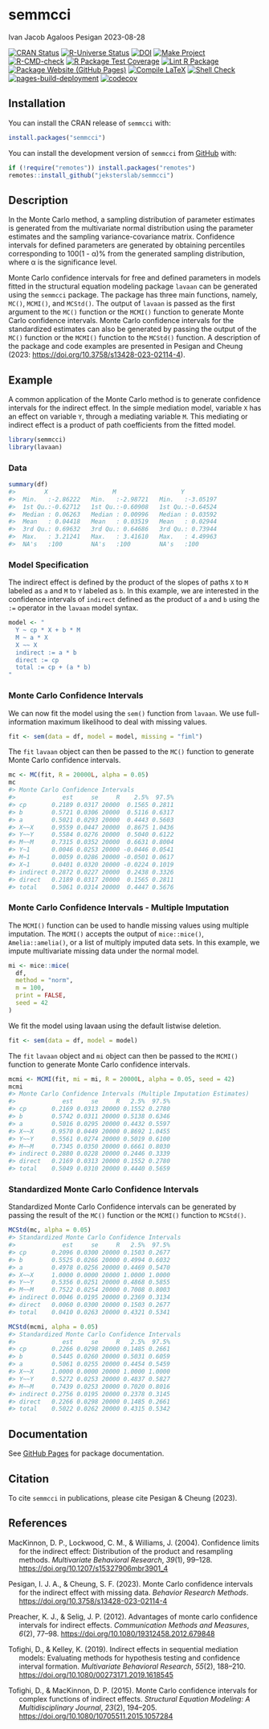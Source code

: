 semmcci
================
Ivan Jacob Agaloos Pesigan
2023-08-28

<!-- README.md is generated from .setup/readme/README.Rmd. Please edit that file -->
<!-- badges: start -->

[![CRAN
Status](https://www.r-pkg.org/badges/version/semmcci)](https://cran.r-project.org/package=semmcci)
[![R-Universe
Status](https://jeksterslab.r-universe.dev/badges/semmcci)](https://jeksterslab.r-universe.dev)
[![DOI](https://zenodo.org/badge/DOI/10.3758/s13428-023-02114-4.svg)](https://doi.org/10.3758/s13428-023-02114-4)
[![Make
Project](https://github.com/jeksterslab/semmcci/actions/workflows/make.yml/badge.svg)](https://github.com/jeksterslab/semmcci/actions/workflows/make.yml)
[![R-CMD-check](https://github.com/jeksterslab/semmcci/actions/workflows/check-full.yml/badge.svg)](https://github.com/jeksterslab/semmcci/actions/workflows/check-full.yml)
[![R Package Test
Coverage](https://github.com/jeksterslab/semmcci/actions/workflows/test-coverage.yml/badge.svg)](https://github.com/jeksterslab/semmcci/actions/workflows/test-coverage.yml)
[![Lint R
Package](https://github.com/jeksterslab/semmcci/actions/workflows/lint.yml/badge.svg)](https://github.com/jeksterslab/semmcci/actions/workflows/lint.yml)
[![Package Website (GitHub
Pages)](https://github.com/jeksterslab/semmcci/actions/workflows/pkgdown-gh-pages.yml/badge.svg)](https://github.com/jeksterslab/semmcci/actions/workflows/pkgdown-gh-pages.yml)
[![Compile
LaTeX](https://github.com/jeksterslab/semmcci/actions/workflows/latex.yml/badge.svg)](https://github.com/jeksterslab/semmcci/actions/workflows/latex.yml)
[![Shell
Check](https://github.com/jeksterslab/semmcci/actions/workflows/shellcheck.yml/badge.svg)](https://github.com/jeksterslab/semmcci/actions/workflows/shellcheck.yml)
[![pages-build-deployment](https://github.com/jeksterslab/semmcci/actions/workflows/pages/pages-build-deployment/badge.svg)](https://github.com/jeksterslab/semmcci/actions/workflows/pages/pages-build-deployment)
[![codecov](https://codecov.io/gh/jeksterslab/semmcci/branch/main/graph/badge.svg?token=KVLUET3DJ6)](https://codecov.io/gh/jeksterslab/semmcci)
<!-- badges: end -->

## Installation

You can install the CRAN release of `semmcci` with:

``` r
install.packages("semmcci")
```

You can install the development version of `semmcci` from
[GitHub](https://github.com/jeksterslab/semmcci) with:

``` r
if (!require("remotes")) install.packages("remotes")
remotes::install_github("jeksterslab/semmcci")
```

## Description

In the Monte Carlo method, a sampling distribution of parameter
estimates is generated from the multivariate normal distribution using
the parameter estimates and the sampling variance-covariance matrix.
Confidence intervals for defined parameters are generated by obtaining
percentiles corresponding to 100(1 - α)% from the generated sampling
distribution, where α is the significance level.

Monte Carlo confidence intervals for free and defined parameters in
models fitted in the structural equation modeling package `lavaan` can
be generated using the `semmcci` package. The package has three main
functions, namely, `MC()`, `MCMI()`, and `MCStd()`. The output of
`lavaan` is passed as the first argument to the `MC()` function or the
`MCMI()` function to generate Monte Carlo confidence intervals. Monte
Carlo confidence intervals for the standardized estimates can also be
generated by passing the output of the `MC()` function or the `MCMI()`
function to the `MCStd()` function. A description of the package and
code examples are presented in Pesigan and Cheung (2023:
<https://doi.org/10.3758/s13428-023-02114-4>).

## Example

A common application of the Monte Carlo method is to generate confidence
intervals for the indirect effect. In the simple mediation model,
variable `X` has an effect on variable `Y`, through a mediating variable
`M`. This mediating or indirect effect is a product of path coefficients
from the fitted model.

``` r
library(semmcci)
library(lavaan)
```

### Data

``` r
summary(df)
#>        X                  M                  Y           
#>  Min.   :-2.86222   Min.   :-2.98721   Min.   :-3.05197  
#>  1st Qu.:-0.62712   1st Qu.:-0.60908   1st Qu.:-0.64524  
#>  Median : 0.06263   Median : 0.00996   Median : 0.03592  
#>  Mean   : 0.04418   Mean   : 0.03519   Mean   : 0.02944  
#>  3rd Qu.: 0.69632   3rd Qu.: 0.64686   3rd Qu.: 0.73944  
#>  Max.   : 3.21241   Max.   : 3.41610   Max.   : 4.49963  
#>  NA's   :100        NA's   :100        NA's   :100
```

### Model Specification

The indirect effect is defined by the product of the slopes of paths `X`
to `M` labeled as `a` and `M` to `Y` labeled as `b`. In this example, we
are interested in the confidence intervals of `indirect` defined as the
product of `a` and `b` using the `:=` operator in the `lavaan` model
syntax.

``` r
model <- "
  Y ~ cp * X + b * M
  M ~ a * X
  X ~~ X
  indirect := a * b
  direct := cp
  total := cp + (a * b)
"
```

### Monte Carlo Confidence Intervals

We can now fit the model using the `sem()` function from `lavaan`. We
use full-information maximum likelihood to deal with missing values.

``` r
fit <- sem(data = df, model = model, missing = "fiml")
```

The `fit` `lavaan` object can then be passed to the `MC()` function to
generate Monte Carlo confidence intervals.

``` r
mc <- MC(fit, R = 20000L, alpha = 0.05)
mc
#> Monte Carlo Confidence Intervals
#>             est     se     R    2.5%  97.5%
#> cp       0.2189 0.0317 20000  0.1565 0.2811
#> b        0.5721 0.0306 20000  0.5116 0.6317
#> a        0.5021 0.0293 20000  0.4443 0.5603
#> X~~X     0.9559 0.0447 20000  0.8675 1.0436
#> Y~~Y     0.5584 0.0276 20000  0.5040 0.6122
#> M~~M     0.7315 0.0352 20000  0.6631 0.8004
#> Y~1      0.0046 0.0253 20000 -0.0446 0.0541
#> M~1      0.0059 0.0286 20000 -0.0501 0.0617
#> X~1      0.0401 0.0320 20000 -0.0224 0.1019
#> indirect 0.2872 0.0227 20000  0.2438 0.3326
#> direct   0.2189 0.0317 20000  0.1565 0.2811
#> total    0.5061 0.0314 20000  0.4447 0.5676
```

### Monte Carlo Confidence Intervals - Multiple Imputation

The `MCMI()` function can be used to handle missing values using
multiple imputation. The `MCMI()` accepts the output of `mice::mice()`,
`Amelia::amelia()`, or a list of multiply imputed data sets. In this
example, we impute multivariate missing data under the normal model.

``` r
mi <- mice::mice(
  df,
  method = "norm",
  m = 100,
  print = FALSE,
  seed = 42
)
```

We fit the model using lavaan using the default listwise deletion.

``` r
fit <- sem(data = df, model = model)
```

The `fit` `lavaan` object and `mi` object can then be passed to the
`MCMI()` function to generate Monte Carlo confidence intervals.

``` r
mcmi <- MCMI(fit, mi = mi, R = 20000L, alpha = 0.05, seed = 42)
mcmi
#> Monte Carlo Confidence Intervals (Multiple Imputation Estimates)
#>             est     se     R   2.5%  97.5%
#> cp       0.2169 0.0313 20000 0.1552 0.2780
#> b        0.5742 0.0311 20000 0.5138 0.6346
#> a        0.5016 0.0295 20000 0.4432 0.5597
#> X~~X     0.9570 0.0449 20000 0.8692 1.0455
#> Y~~Y     0.5561 0.0274 20000 0.5019 0.6100
#> M~~M     0.7345 0.0350 20000 0.6661 0.8030
#> indirect 0.2880 0.0228 20000 0.2446 0.3339
#> direct   0.2169 0.0313 20000 0.1552 0.2780
#> total    0.5049 0.0310 20000 0.4440 0.5659
```

### Standardized Monte Carlo Confidence Intervals

Standardized Monte Carlo Confidence intervals can be generated by
passing the result of the `MC()` function or the `MCMI()` function to
`MCStd()`.

``` r
MCStd(mc, alpha = 0.05)
#> Standardized Monte Carlo Confidence Intervals
#>             est     se     R   2.5%  97.5%
#> cp       0.2096 0.0300 20000 0.1503 0.2677
#> b        0.5525 0.0266 20000 0.4994 0.6032
#> a        0.4978 0.0256 20000 0.4469 0.5470
#> X~~X     1.0000 0.0000 20000 1.0000 1.0000
#> Y~~Y     0.5356 0.0251 20000 0.4868 0.5855
#> M~~M     0.7522 0.0254 20000 0.7008 0.8003
#> indirect 0.0046 0.0195 20000 0.2369 0.3134
#> direct   0.0060 0.0300 20000 0.1503 0.2677
#> total    0.0410 0.0263 20000 0.4321 0.5341
```

``` r
MCStd(mcmi, alpha = 0.05)
#> Standardized Monte Carlo Confidence Intervals
#>             est     se     R   2.5%  97.5%
#> cp       0.2266 0.0298 20000 0.1485 0.2661
#> b        0.5445 0.0260 20000 0.5031 0.6059
#> a        0.5061 0.0255 20000 0.4454 0.5459
#> X~~X     1.0000 0.0000 20000 1.0000 1.0000
#> Y~~Y     0.5272 0.0253 20000 0.4837 0.5827
#> M~~M     0.7439 0.0253 20000 0.7020 0.8016
#> indirect 0.2756 0.0195 20000 0.2378 0.3145
#> direct   0.2266 0.0298 20000 0.1485 0.2661
#> total    0.5022 0.0262 20000 0.4315 0.5342
```

## Documentation

See [GitHub Pages](https://jeksterslab.github.io/semmcci/index.html) for
package documentation.

## Citation

To cite `semmcci` in publications, please cite Pesigan & Cheung (2023).

## References

<div id="refs" class="references csl-bib-body hanging-indent"
line-spacing="2">

<div id="ref-MacKinnon-Lockwood-Williams-2004" class="csl-entry">

MacKinnon, D. P., Lockwood, C. M., & Williams, J. (2004). Confidence
limits for the indirect effect: Distribution of the product and
resampling methods. *Multivariate Behavioral Research*, *39*(1), 99–128.
<https://doi.org/10.1207/s15327906mbr3901_4>

</div>

<div id="ref-Pesigan-Cheung-2023" class="csl-entry">

Pesigan, I. J. A., & Cheung, S. F. (2023). Monte Carlo confidence
intervals for the indirect effect with missing data. *Behavior Research
Methods*. <https://doi.org/10.3758/s13428-023-02114-4>

</div>

<div id="ref-Preacher-Selig-2012" class="csl-entry">

Preacher, K. J., & Selig, J. P. (2012). Advantages of monte carlo
confidence intervals for indirect effects. *Communication Methods and
Measures*, *6*(2), 77–98. <https://doi.org/10.1080/19312458.2012.679848>

</div>

<div id="ref-Tofighi-Kelley-2019" class="csl-entry">

Tofighi, D., & Kelley, K. (2019). Indirect effects in sequential
mediation models: Evaluating methods for hypothesis testing and
confidence interval formation. *Multivariate Behavioral Research*,
*55*(2), 188–210. <https://doi.org/10.1080/00273171.2019.1618545>

</div>

<div id="ref-Tofighi-MacKinnon-2015" class="csl-entry">

Tofighi, D., & MacKinnon, D. P. (2015). Monte Carlo confidence intervals
for complex functions of indirect effects. *Structural Equation
Modeling: A Multidisciplinary Journal*, *23*(2), 194–205.
<https://doi.org/10.1080/10705511.2015.1057284>

</div>

</div>
